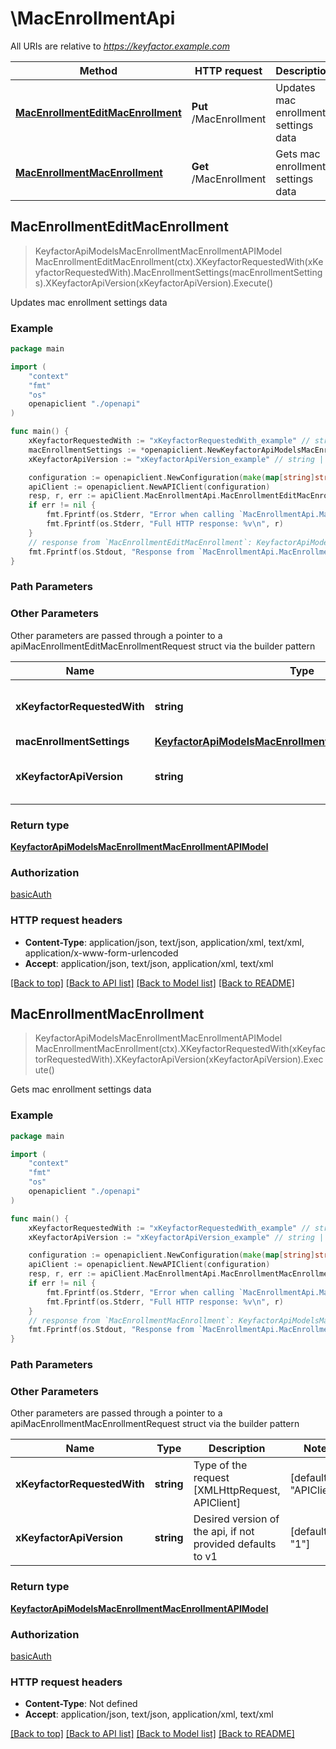 # \MacEnrollmentApi

All URIs are relative to *https://keyfactor.example.com*

Method | HTTP request | Description
------------- | ------------- | -------------
[**MacEnrollmentEditMacEnrollment**](MacEnrollmentApi.md#MacEnrollmentEditMacEnrollment) | **Put** /MacEnrollment | Updates mac enrollment settings data
[**MacEnrollmentMacEnrollment**](MacEnrollmentApi.md#MacEnrollmentMacEnrollment) | **Get** /MacEnrollment | Gets mac enrollment settings data



## MacEnrollmentEditMacEnrollment

> KeyfactorApiModelsMacEnrollmentMacEnrollmentAPIModel MacEnrollmentEditMacEnrollment(ctx).XKeyfactorRequestedWith(xKeyfactorRequestedWith).MacEnrollmentSettings(macEnrollmentSettings).XKeyfactorApiVersion(xKeyfactorApiVersion).Execute()

Updates mac enrollment settings data

### Example

```go
package main

import (
    "context"
    "fmt"
    "os"
    openapiclient "./openapi"
)

func main() {
    xKeyfactorRequestedWith := "xKeyfactorRequestedWith_example" // string | Type of the request [XMLHttpRequest, APIClient] (default to "APIClient")
    macEnrollmentSettings := *openapiclient.NewKeyfactorApiModelsMacEnrollmentMacEnrollmentAPIModel() // KeyfactorApiModelsMacEnrollmentMacEnrollmentAPIModel | 
    xKeyfactorApiVersion := "xKeyfactorApiVersion_example" // string | Desired version of the api, if not provided defaults to v1 (optional) (default to "1")

    configuration := openapiclient.NewConfiguration(make(map[string]string))
    apiClient := openapiclient.NewAPIClient(configuration)
    resp, r, err := apiClient.MacEnrollmentApi.MacEnrollmentEditMacEnrollment(context.Background()).XKeyfactorRequestedWith(xKeyfactorRequestedWith).MacEnrollmentSettings(macEnrollmentSettings).XKeyfactorApiVersion(xKeyfactorApiVersion).Execute()
    if err != nil {
        fmt.Fprintf(os.Stderr, "Error when calling `MacEnrollmentApi.MacEnrollmentEditMacEnrollment``: %v\n", err)
        fmt.Fprintf(os.Stderr, "Full HTTP response: %v\n", r)
    }
    // response from `MacEnrollmentEditMacEnrollment`: KeyfactorApiModelsMacEnrollmentMacEnrollmentAPIModel
    fmt.Fprintf(os.Stdout, "Response from `MacEnrollmentApi.MacEnrollmentEditMacEnrollment`: %v\n", resp)
}
```

### Path Parameters



### Other Parameters

Other parameters are passed through a pointer to a apiMacEnrollmentEditMacEnrollmentRequest struct via the builder pattern


Name | Type | Description  | Notes
------------- | ------------- | ------------- | -------------
 **xKeyfactorRequestedWith** | **string** | Type of the request [XMLHttpRequest, APIClient] | [default to &quot;APIClient&quot;]
 **macEnrollmentSettings** | [**KeyfactorApiModelsMacEnrollmentMacEnrollmentAPIModel**](KeyfactorApiModelsMacEnrollmentMacEnrollmentAPIModel.md) |  | 
 **xKeyfactorApiVersion** | **string** | Desired version of the api, if not provided defaults to v1 | [default to &quot;1&quot;]

### Return type

[**KeyfactorApiModelsMacEnrollmentMacEnrollmentAPIModel**](KeyfactorApiModelsMacEnrollmentMacEnrollmentAPIModel.md)

### Authorization

[basicAuth](../README.md#Configuration)

### HTTP request headers

- **Content-Type**: application/json, text/json, application/xml, text/xml, application/x-www-form-urlencoded
- **Accept**: application/json, text/json, application/xml, text/xml

[[Back to top]](#) [[Back to API list]](../README.md#documentation-for-api-endpoints)
[[Back to Model list]](../README.md#documentation-for-models)
[[Back to README]](../README.md)


## MacEnrollmentMacEnrollment

> KeyfactorApiModelsMacEnrollmentMacEnrollmentAPIModel MacEnrollmentMacEnrollment(ctx).XKeyfactorRequestedWith(xKeyfactorRequestedWith).XKeyfactorApiVersion(xKeyfactorApiVersion).Execute()

Gets mac enrollment settings data

### Example

```go
package main

import (
    "context"
    "fmt"
    "os"
    openapiclient "./openapi"
)

func main() {
    xKeyfactorRequestedWith := "xKeyfactorRequestedWith_example" // string | Type of the request [XMLHttpRequest, APIClient] (default to "APIClient")
    xKeyfactorApiVersion := "xKeyfactorApiVersion_example" // string | Desired version of the api, if not provided defaults to v1 (optional) (default to "1")

    configuration := openapiclient.NewConfiguration(make(map[string]string))
    apiClient := openapiclient.NewAPIClient(configuration)
    resp, r, err := apiClient.MacEnrollmentApi.MacEnrollmentMacEnrollment(context.Background()).XKeyfactorRequestedWith(xKeyfactorRequestedWith).XKeyfactorApiVersion(xKeyfactorApiVersion).Execute()
    if err != nil {
        fmt.Fprintf(os.Stderr, "Error when calling `MacEnrollmentApi.MacEnrollmentMacEnrollment``: %v\n", err)
        fmt.Fprintf(os.Stderr, "Full HTTP response: %v\n", r)
    }
    // response from `MacEnrollmentMacEnrollment`: KeyfactorApiModelsMacEnrollmentMacEnrollmentAPIModel
    fmt.Fprintf(os.Stdout, "Response from `MacEnrollmentApi.MacEnrollmentMacEnrollment`: %v\n", resp)
}
```

### Path Parameters



### Other Parameters

Other parameters are passed through a pointer to a apiMacEnrollmentMacEnrollmentRequest struct via the builder pattern


Name | Type | Description  | Notes
------------- | ------------- | ------------- | -------------
 **xKeyfactorRequestedWith** | **string** | Type of the request [XMLHttpRequest, APIClient] | [default to &quot;APIClient&quot;]
 **xKeyfactorApiVersion** | **string** | Desired version of the api, if not provided defaults to v1 | [default to &quot;1&quot;]

### Return type

[**KeyfactorApiModelsMacEnrollmentMacEnrollmentAPIModel**](KeyfactorApiModelsMacEnrollmentMacEnrollmentAPIModel.md)

### Authorization

[basicAuth](../README.md#Configuration)

### HTTP request headers

- **Content-Type**: Not defined
- **Accept**: application/json, text/json, application/xml, text/xml

[[Back to top]](#) [[Back to API list]](../README.md#documentation-for-api-endpoints)
[[Back to Model list]](../README.md#documentation-for-models)
[[Back to README]](../README.md)

